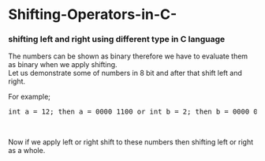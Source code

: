 # Shifting-Operators-in-C-
### shifting left and right using different type in C language

The numbers can be shown as binary therefore we have to evaluate them as binary when we apply shifting. <br />
Let us demonstrate some of numbers in 8 bit and after that shift left and right. <br />

For example; <br />
<pre>int a = 12; then a = 0000 1100 or int b = 2; then b = 0000 0010 </pre> <br />
Now if we apply left or right shift to these numbers then shifting left or right as a whole.

